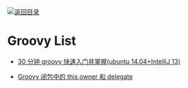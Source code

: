 [![返回目录](https://user-images.githubusercontent.com/5803001/38079637-ff0abcf0-3371-11e8-9b76-ad651620afc7.jpg)](https://github.com/wx-chevalier/Awesome-Lists)

# Groovy List

- [30 分钟 groovy 快速入门并掌握(ubuntu 14.04+IntelliJ 13)](http://www.cnblogs.com/amosli/p/3970810.html)

- [Groovy 闭包中的 this,owner 和 delegate](http://yeziwang.iteye.com/blog/826918)
